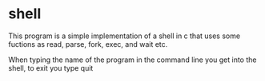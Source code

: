 # shell
This program is a simple implementation of a shell in c that uses some fuctions as read, parse, fork, exec, and wait etc.

When typing the name of the program in the command line you get into the shell, to exit you type quit
